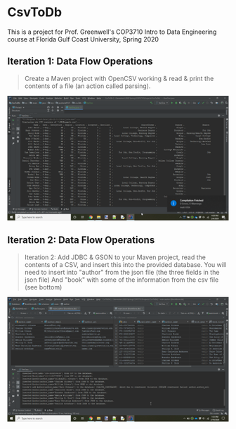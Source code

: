 # CsvToDb

This is a project for Prof. Greenwell's COP3710 Intro to Data Engineering 
course at Florida Gulf Coast University, Spring 2020

## Iteration 1: Data Flow Operations

> Create a Maven project with OpenCSV working & read & print the contents of a file (an action called parsing).

![IterOne-01](.project/IterOne-01.png)

## Iteration 2: Data Flow Operations

> Iteration 2: Add JDBC & GSON to your Maven project, read the contents of a CSV, and insert this into the provided database.
  You will need to insert into "author" from the json file (the three fields in the json file)
  And "book" with some of the information from the csv file (see bottom)

![IterTwo-02](.project/IterTwo-02.png)
